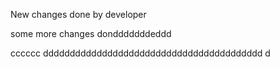 New changes done by developer

some more changes dondddddddeddd


cccccc
ddddddddddddddddddddddddddddddddddddddddd
d
